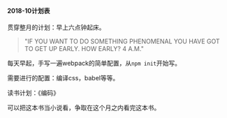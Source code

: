 #### 2018-10计划表

贯穿整月的计划：早上六点钟起床。

> "IF YOU WANT TO DO SOMETHING PHENOMENAL YOU HAVE GOT TO GET UP EARLY. HOW EARLY? 4 A.M."

每天早起，手写一遍webpack的简单配置，从`npm init`开始写。

需要进行的配置：编译css，babel等等。

读书计划：《编码》

可以把这本书当小说看，争取在这个月之内看完这本书。